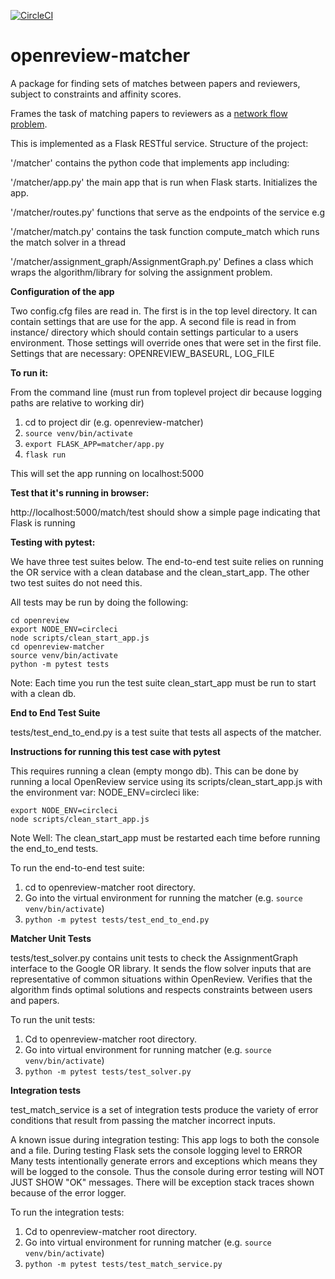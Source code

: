 [![CircleCI](https://circleci.com/gh/iesl/openreview-matcher.svg?style=svg)](https://circleci.com/gh/iesl/openreview-matcher)


# openreview-matcher

A package for finding sets of matches between papers and reviewers, subject to constraints and affinity scores.

Frames the task of matching papers to reviewers as a [network flow problem](https://developers.google.com/optimization/assignment/assignment_min_cost_flow).

This is implemented as a Flask RESTful service.   Structure of the project:

'/matcher' contains the python code that implements app including:

'/matcher/app.py' the main app that is run when Flask starts.  Initializes the app.

'/matcher/routes.py' functions that  serve as the endpoints of the service e.g
 
'/matcher/match.py' contains the task function compute_match which runs the match solver in a thread

'/matcher/assignment_graph/AssignmentGraph.py' Defines a class which wraps the algorithm/library for solving the assignment problem.

**Configuration of the app**

Two config.cfg files are read in.  The first is in the top level directory.  It can contain
settings that are use for the app.   A second file is read in from instance/ directory which should
contain settings particular to a users environment.  Those settings will override ones that
were set in the first file.  Settings that are necessary:
OPENREVIEW_BASEURL, LOG_FILE


**To run it:**

From the command line (must run from toplevel project dir because logging paths are relative to working dir)

1. cd to project dir (e.g. openreview-matcher)
1. ```source venv/bin/activate```
1. ```export FLASK_APP=matcher/app.py```
1. ```flask run```

This will set the app running on localhost:5000

**Test that it's running in browser:**

http://localhost:5000/match/test should show a simple page indicating that Flask is running



**Testing with pytest:**

We have three test suites below.  The end-to-end test suite relies on running the OR service with a clean database
and the clean_start_app.  The other two test suites do not need this.  

All tests may be run by doing the following:

    cd openreview
    export NODE_ENV=circleci
    node scripts/clean_start_app.js
    cd openreview-matcher
    source venv/bin/activate
    python -m pytest tests

Note:  Each time you run the test suite clean_start_app must be run to start with a clean db.

**End to End Test Suite**

tests/test_end_to_end.py is a test suite that tests all aspects of the matcher.  

**Instructions for running this test case with pytest**

This requires running a clean (empty mongo db).  This can be done by running
a local OpenReview service using its scripts/clean_start_app.js with the environment var:
NODE_ENV=circleci like:

    export NODE_ENV=circleci
    node scripts/clean_start_app.js

Note Well: The clean_start_app must be restarted each time before running the end_to_end tests.

To run the end-to-end test suite:

1. cd to openreview-matcher root directory.
1. Go into the virtual environment for running the matcher (e.g. ```source venv/bin/activate```)
1. ```python -m pytest tests/test_end_to_end.py ```


**Matcher Unit Tests**

tests/test_solver.py contains unit tests to check the AssignmentGraph interface to the Google OR library.
It sends the flow solver inputs that are representative of common situations within OpenReview.   Verifies that
the algorithm finds optimal solutions and respects constraints between users and papers.

To run the unit tests:

1. Cd to openreview-matcher root directory.
1. Go into virtual environment for running matcher (e.g. ```source venv/bin/activate```)
1. ```python -m pytest tests/test_solver.py```

**Integration tests**

 test_match_service is a set of integration tests produce the variety of error conditions that result from passing the
 matcher incorrect inputs.
 
 A known issue during integration testing:  This app logs to both the console and a file.
 During testing Flask sets the console logging level to ERROR
 Many tests intentionally generate errors and exceptions which means
 they will be logged to the console.  Thus the console during error
 testing will NOT JUST SHOW "OK" messages.  There will be exception stack traces
 shown because of the error logger. 
 
To run the integration tests:

1. Cd to openreview-matcher root directory.
1. Go into virtual environment for running matcher (e.g. ```source venv/bin/activate```)
1. ```python -m pytest tests/test_match_service.py```



